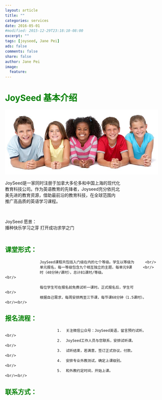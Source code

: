 ```yaml
---
layout: article
title: ""
categories: services
date: 2016-05-01
#modified: 2015-12-29T23:18:10-08:00
excerpt: ""
tags: [joyseed, Jane Pei]
ads: false
comments: false
share: false
author: Jane Pei
image:
  feature:
---
```

# <font color="green">JoySeed 基本介绍</font>
<div align="center">
<img src="../images/kids-001.jpg"  alt="class struct"/>
</div>

JoySeed是一家同时注册于加拿大多伦多和中国上海的现代化     <br/>
教育科技公司。作为英语教育的先锋者，Joyseed充分依托北     <br/>
美先进的教育资源，借助最前沿的教育科技，在全球范围内      <br/>
推广高品质的英语学习课程。                                <br/><br/>

## <font color="green">
<a>                         JoySeed 愿景：</a></font>              
                            播种快乐学习之芽  打开成功求学之门                      <br/><br/>

## <font color="green">                    课堂形式： </font>                  
                    JoySeed课程共包括入门级在内的七个等级。学生以等级为     <br/>
                    单元报名，每一等级包含九个相互独立的主题，每单元9课     <br/>
                    时（40分钟/课时），总计81课时/等级。                    <br/>
  
                    每位学生可在报名前免费试听一课时。正式报名后，学生可           <br/>
                    根据自己需求，每周安排两至三节课，每节课60分钟（1.5课时）。    <br/><br/>

## <font color="green">                            报名流程： </font>            
                            1.	关注微信公众号：JoySeed英语，留言预约试听。          <br/>
                            2.	JoySeed工作人员与您联系，安排试听课。                <br/>
                            3.	试听结束，若满意，签订正式协议，付款。               <br/>
                            4.	安排专业外教测试，确定上课级别。                     <br/>
                            5.	和外教约定时间，开始上课。                           <br/><br/>
  
## <font color="green">                                     联系方式：</font>   

